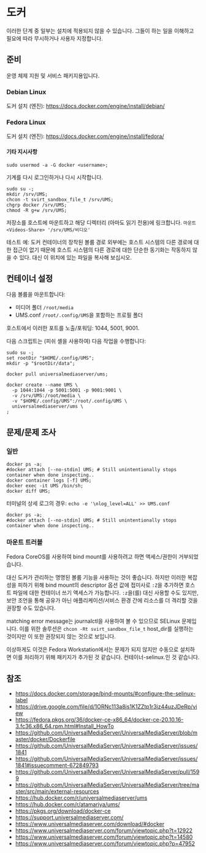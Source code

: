 # 도커

이러한 단계 중 일부는 설치에 적용되지 않을 수 있습니다.  그들이 하는 일을 이해하고 필요에 따라 무시하거나 사용자 지정합니다.

## 준비

운영 체제 지원 및 서비스 패키지용입니다.

### Debian Linux

도커 설치 (엔진): https://docs.docker.com/engine/install/debian/

### Fedora Linux

도커 설치 (엔진): https://docs.docker.com/engine/install/fedora/

#### 기타 지시사항

```
sudo usermod -a -G docker <username>;
```

기계를 다시 로그인하거나 다시 시작합니다.

```
sudo su -;
mkdir /srv/UMS;
chcon -t svirt_sandbox_file_t /srv/UMS;
chgrp docker /srv/UMS;
chmod -R g+w /srv/UMS;
```

저장소를 호스트에 마운트하고 해당 디렉터리 (아마도 읽기 전용)에 링크합니다. `마운트 <Videos-Share> '/srv/UMS/비디오'`

테스트 예: 도커 컨테이너의 장착된 볼륨 경로 외부에는 호스트 시스템의 다른 경로에 대한 접근이 없기 때문에 호스트 시스템의 다른 경로에 대한 단순한 동기화는 작동하지 않을 수 있다.  대신 이 위치에 있는 파일을 복사해 보십시오.

## 컨테이너 설정

다음 볼륨을 마운트합니다:
- 미디어 폴더 `/root/media`
- UMS.conf `/root/.config/UMS`을 포함하는 프로필 폴더

호스트에서 이러한 포트를 노출/포워딩: 1044, 5001, 9001.

다음 스크립트는 (피쉬 셸을 사용하여) 다음 작업을 수행합니다:
```
sudo su -;
set rootDir "$HOME/.config/UMS";
mkdir -p "$rootDir/data";
​
docker pull universalmediaserver/ums;
​
docker create --name UMS \
  -p 1044:1044 -p 5001:5001 -p 9001:9001 \
  -v /srv/UMS:/root/media \
  -v "$HOME/.config/UMS":/root/.config/UMS \
  universalmediaserver/ums \
;
```

## 문제/문제 조사

### 일반

```
docker ps -a;
#docker attach [--no-stdin] UMS; # Still unintentionally stops container when done inspecting..
docker container logs [-f] UMS;
docker exec -it UMS /bin/sh;
docker diff UMS;
```

터미널의 상세 로그의 경우: `echo -e '\nlog_level=ALL' >> UMS.conf`

```
docker ps -a;
#docker attach [--no-stdin] UMS; # Still unintentionally stops container when done inspecting..
```

### 마운트 트러블

Fedora CoreOS를 사용하여 bind mount를 사용하려고 하면 액세스/권한이 거부되었습니다.

대신 도커가 관리하는 명명된 볼륨 기능을 사용하는 것이 좋습니다. 하지만 이러한 복잡성을 피하기 위해 bind mount의 descriptor 옵션 값에 접미사로 `:Z`을 추가하면 호스트 파일에 대한 컨테이너 쓰기 액세스가 가능합니다. `:z`을(를) 대신 사용할 수도 있지만, 보안 조언을 통해 공유가 아닌 애플리케이션/서비스 환경 간에 리소스를 더 격리할 것을 권장할 수도 있습니다.

matching error message는 journalctl을 사용하여 볼 수 있으므로 SELinux 문제입니다. 이를 위한 솔루션은 `chcon -Rt svirt_sandbox_file_t` host_dir를 실행하는 것이지만 이 또한 권장되지 않는 것으로 보입니다.

이상하게도 이것은 Fedora Workstation에서는 문제가 되지 않지만 수동으로 설치하면 이를 처리하기 위해 패키지가 추가된 것 같습니다. 컨테이너-selinux.인 것 같습니다.

## 참조

- https://docs.docker.com/storage/bind-mounts/#configure-the-selinux-label
- https://drive.google.com/file/d/1ORNc113a8is1K1ZZtp1r3iz44uzJDeRp/view
- https://fedora.pkgs.org/36/docker-ce-x86_64/docker-ce-20.10.16-3.fc36.x86_64.rpm.html#Install_HowTo
- https://github.com/UniversalMediaServer/UniversalMediaServer/blob/master/docker/Dockerfile
- https://github.com/UniversalMediaServer/UniversalMediaServer/issues/1841
- https://github.com/UniversalMediaServer/UniversalMediaServer/issues/1841#issuecomment-672849793
- https://github.com/UniversalMediaServer/UniversalMediaServer/pull/1599
- https://github.com/UniversalMediaServer/UniversalMediaServer/tree/master/src/main/external-resources
- https://hub.docker.com/r/universalmediaserver/ums
- https://hub.docker.com/r/atamariya/ums/
- https://pkgs.org/download/docker-ce
- https://support.universalmediaserver.com/
- https://www.universalmediaserver.com/download/#docker
- https://www.universalmediaserver.com/forum/viewtopic.php?t=12922
- https://www.universalmediaserver.com/forum/viewtopic.php?t=14580
- https://www.universalmediaserver.com/forum/viewtopic.php?p=47952
